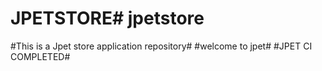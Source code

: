 # JPETSTORE# jpetstore
#This is a Jpet store application repository#
#welcome to jpet#
#JPET CI COMPLETED#
